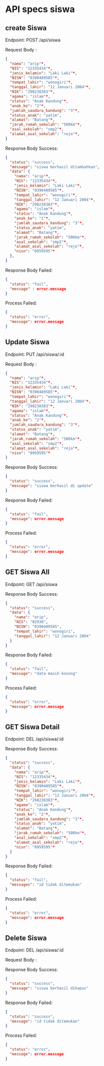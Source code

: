 # API specs siswa

## create Siswa

Endpoint: POST /api/siswa

Request Body :

```json
{
  "nama": "arip"*,
  "NIS": "12335434"*,
  "jenis_kelamin": "Laki Laki"*,
  "NISN": "0390489585"*,
  "tempat_lahir": "wonogiri"*,
  "tanggal_lahir": "12 Januari 2004"*,
  "NIK": "298238383"*,
  "agama": "islam"*,
  "status": "Anak Kandung"*,
  "anak_ke": "2"*,
  "jumlah_saudara_kandung": "3"*,
  "status_anak": "yatim",
  "alamat": "Batang"*,
  "jarak_rumah_sekolah": "500km"*,
  "asal_sekolah": "smp2"*,
  "alamat_asal_sekolah": "rejo"*,
}
```

Response Body Success:

```json
{
  "status": "success",
  "message": "siswa berhasil ditambahkan",
  "data": {
    "nama": "arip"*,
    "NIS": "12335434"*,
    "jenis_kelamin": "Laki Laki"*,
    "NISN": "0390489585"*,
    "tempat_lahir": "wonogiri"*,
    "tanggal_lahir": "12 Januari 2004"*,
    "NIK": "298238383"*,
    "agama": "islam"*,
    "status": "Anak Kandung"*,
    "anak_ke": "2"*,
    "jumlah_saudara_kandung": "3"*,
    "status_anak": "yatim",
    "alamat": "Batang"*,
    "jarak_rumah_sekolah": "500km"*,
    "asal_sekolah": "smp2"*,
    "alamat_asal_sekolah": "rejo"*,
    "nisn": "0959595"*
  },
}
```

Response Body Failed:

```json
{
  "status": "fail",
  "message" : error.message
}
```

Process Failed:

```json
{
  "status": "error",
  "message": error.message
}
```

## Update Siswa

Endpoint: PUT /api/siswa/:id

Request Body :

```json
{
  "nama": "arip"*,
  "NIS": "12335434"*,
  "jenis_kelamin": "Laki Laki"*,
  "NISN": "0390489585"*,
  "tempat_lahir": "wonogiri"*,
  "tanggal_lahir": "12 Januari 2004"*,
  "NIK": "298238383"*,
  "agama": "islam"*,
  "status": "Anak Kandung"*,
  "anak_ke": "2"*,
  "jumlah_saudara_kandung": "3"*,
  "status_anak": "yatim",
  "alamat": "Batang"*,
  "jarak_rumah_sekolah": "500km"*,
  "asal_sekolah": "smp2"*,
  "alamat_asal_sekolah": "rejo"*,
  "nisn": "0959595"*
}
```

Response Body Success:

```json
{
  "status": "success",
  "message": "siswa berhasil di update"
}
```

Response Body Failed:

```json
{
  "status": "fail",
  "message": error.message
}
```

Process Failed:

```json
{
  "status": "error",
  "message": error.message
}
```

## GET Siswa All

Endpoint: GET /api/siswa

Response Body Success:

```json
{
  "status": "success",
  "data": {
    "nama": "arip",
    "NIS": "02938",
    "NISN": "0390489585",
    "tempat_lahir": "wonogiri",
    "tanggal_lahir": "12 Januari 2004"
  }
}
```

Response Body Failed:

```json
{
  "status": "fail",
  "message": "data masih kosong"
}
```

Process Failed:

```json
{
  "status": "error",
  "message": error.message
}
```

## GET Siswa Detail

Endpoint: DEL /api/siswa/:id

Response Body Success:

```json
{
  "status": "success",
  "data": {
    "nama": "arip"*,
    "NIS": "12335434"*,
    "jenis_kelamin": "Laki Laki"*,
    "NISN": "0390489585"*,
    "tempat_lahir": "wonogiri"*,
    "tanggal_lahir": "12 Januari 2004"*,
    "NIK": "298238383"*,
    "agama": "islam"*,
    "status": "Anak Kandung"*,
    "anak_ke": "2"*,
    "jumlah_saudara_kandung": "3"*,
    "status_anak": "yatim",
    "alamat": "Batang"*,
    "jarak_rumah_sekolah": "500km"*,
    "asal_sekolah": "smp2"*,
    "alamat_asal_sekolah": "rejo"*,
    "nisn": "0959595"*
  }
}
```

Response Body Failed:

```json
{
  "status": "fail",
  "messages": "id tidak ditemukan"
}
```

Process Failed:

```json
{
  "status": "error",
  "message": error.message
}
```

## Delete Siswa

Endpoint: DEL /api/siswa/:id

Request Body :

Response Body Success:

```json
{
  "status": "success",
  "message": "siswa berhasil dihapus"
}
```

Response Body Failed:

```json
{
  "status": "success",
  "message": "id tidak ditemukan"
}
```

Process Failed:

```json
{
  "status": "error",
  "message": error.message
}
```
